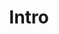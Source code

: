 ---
title: Intro
position_number: 1
parameters:
  - name:
    content:
content_markdown: |-
  Welcome to ReactJS DOC.

  Content not currently available. Please come back later.
  {: .info }
left_code_blocks:
  - code_block:
    title:
    language:
right_code_blocks:
  - code_block:
    title:
    language:
---